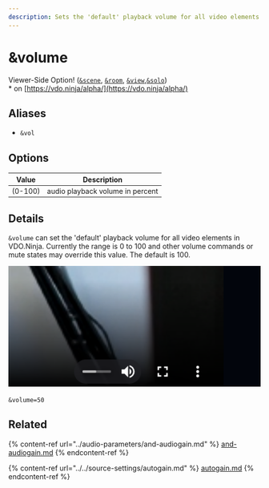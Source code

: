 ```yaml
---
description: Sets the 'default' playback volume for all video elements
---
```


# \&volume

Viewer-Side Option! ([`&scene`](../view-parameters/scene.md), [`&room`](../../general-settings/room.md), [`&view`](../view-parameters/view.md),[`&solo`](and-solo.md))\
\* on [https://vdo.ninja/alpha/](https://vdo.ninja/alpha/)

## Aliases

* `&vol`

## Options

| Value   | Description                      |
| ------- | -------------------------------- |
| (0-100) | audio playback volume in percent |

## Details

`&volume` can set the 'default' playback volume for all video elements in VDO.Ninja. Currently the range is 0 to 100 and other volume commands or mute states may override this value. The default is 100.

![](<../../.gitbook/assets/image (3) (1) (2).png>)

`&volume=50`

## Related

{% content-ref url="../audio-parameters/and-audiogain.md" %}
[and-audiogain.md](../audio-parameters/and-audiogain.md)
{% endcontent-ref %}

{% content-ref url="../../source-settings/autogain.md" %}
[autogain.md](../../source-settings/autogain.md)
{% endcontent-ref %}
